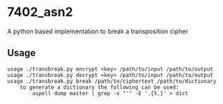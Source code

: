 # 7402_asn2
A python based implementation to break a transposition cipher

## Usage

```
usage ./transbreak.py encrypt <key> /path/to/input /path/to/output
usage ./transbreak.py decrypt <key> /path/to/input /path/to/output
usage ./transbreak.py break /path/to/ciphertext /path/to/dictionary
    to generate a dictionary the following can be used:
        aspell dump master | grep -v "'" -E '.{5,}' > dict
```